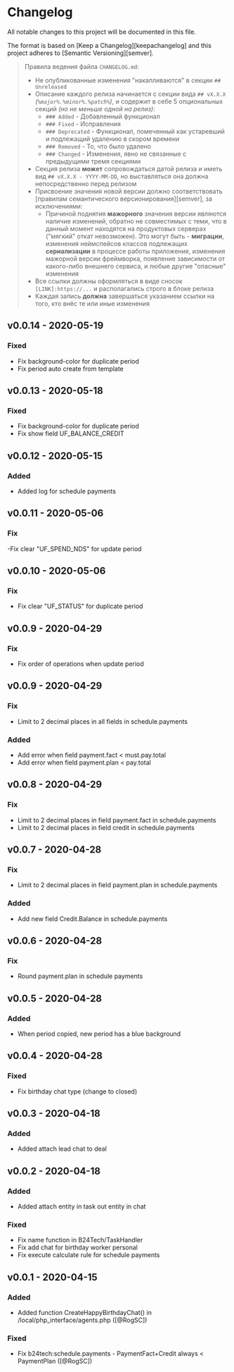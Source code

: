 # Changelog

All notable changes to this project will be documented in this file.

The format is based on [Keep a Changelog][keepachangelog] and this project adheres to [Semantic Versioning][semver].

> Правила ведения файла `CHANGELOG.md`:
>
> - Не опубликованные изменения "накапливаются" в секции `## Unreleased`
> - Описание каждого релиза начинается с секции вида `## vX.X.X` _(`%major%.%minor%.%patch%`)_, и содержит в себе 5 опциональных секций _(но не меньше одной на релиз)_:
>   - `### Added` - Добавленный функционал
>   - `### Fixed` - Исправления
>   - `### Deprecated` - Функционал, помеченный как устаревший и подлежащий удалению в скором времени
>   - `### Removed` - То, что было удалено
>   - `### Changed` - Изменения, явно не связанные с предыдущими тремя секциями
> - Секция релиза **может** сопровождаться датой релиза и иметь вид `## vX.X.X - YYYY-MM-DD`, но выставляться она должна непосредственно перед релизом
> - Присвоение значения новой версии должно соответствовать [правилам семантического версионирования][semver], за исключениями:
>   - Причиной поднятия **мажорного** значения версии являются наличие изменений, обратно не совместимых с теми, что в данный момент находятся на продуктовых серверах ("мягкий" откат невозможен). Это могут быть - **миграции**, изменения неймспейсов классов подлежащих **сериализации** в процессе работы приложения, изменения мажорной версии фреймворка, появление зависимости от какого-либо внешнего сервиса, и любые другие "опасные" изменения
> - Все ссылки должны оформляться в виде сносок `[LINK]:https://...` и располагались строго в блоке релиза
> - Каждая запись **должна** завершаться указанием ссылки на того, кто внёс те или иные изменения


## v0.0.14 - 2020-05-19

### Fixed

- Fix background-color for duplicate period
- Fix period auto create from template

## v0.0.13 - 2020-05-18

### Fixed

- Fix background-color for duplicate period
- Fix show field UF_BALANCE_CREDIT

## v0.0.12 - 2020-05-15

### Added

- Added log for schedule payments

## v0.0.11 - 2020-05-06 

### Fix

-Fix clear "UF_SPEND_NDS" for update period

## v0.0.10 - 2020-05-06 

### Fix

- Fix clear "UF_STATUS" for duplicate period

## v0.0.9 - 2020-04-29

### Fix

- Fix order of operations when update period

## v0.0.9 - 2020-04-29

### Fix

- Limit to 2 decimal places in all fields in schedule.payments

### Added

- Add error when field payment.fact < must.pay.total
- Add error when field payment.plan < pay.total

## v0.0.8 - 2020-04-29

### Fix

- Limit to 2 decimal places in field payment.fact in schedule.payments
- Limit to 2 decimal places in field credit in schedule.payments

## v0.0.7 - 2020-04-28

### Fix

- Limit to 2 decimal places in field payment.plan in schedule.payments

### Added

- Add new field Credit.Balance in schedule.payments

## v0.0.6 - 2020-04-28

### Fix

- Round payment.plan in schedule payments

## v0.0.5 - 2020-04-28

### Added

- When period copied, new period has a blue background

## v0.0.4 - 2020-04-28

### Fixed

- Fix birthday chat type (change to closed)

## v0.0.3 - 2020-04-18

### Added

- Added attach lead chat to deal

## v0.0.2 - 2020-04-18

### Added

- Added attach entity in task out entity in chat

### Fixed

- Fix name function in B24Tech/TaskHandler 
- Fix add chat for birthday worker personal
- Fix execute calculate rule for schedule payments

## v0.0.1 - 2020-04-15

### Added

- Added function CreateHappyBirthdayChat() in /local/php_interface/agents.php ([@RogSC])

### Fixed

- Fix b24tech:schedule.payments - PaymentFact+Credit always < PaymentPlan ([@RogSC])